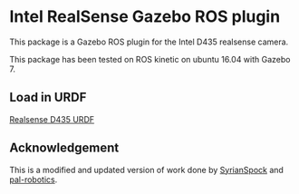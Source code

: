 # Intel RealSense Gazebo ROS plugin

This package is a Gazebo ROS plugin for the Intel D435 realsense camera. 

This package has been tested on ROS kinetic on ubuntu 16.04 with Gazebo 7.
 
## Load in URDF

[Realsense D435 URDF](https://github.com/neocobot-nac/neocobot_robot/tree/v1.x.x/neo_description/urdf/Sensor/D435)

## Acknowledgement

This is a modified and updated version of work done by [SyrianSpock](https://github.com/SyrianSpock) and [pal-robotics](https://github.com/pal-robotics).



